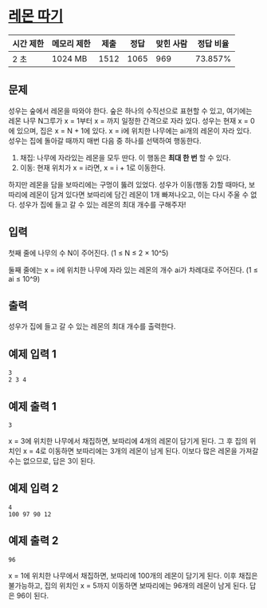 # [레몬 따기](https://www.acmicpc.net/problem/28061)

| 시간 제한 | 메모리 제한 | 제출 | 정답 | 맞힌 사람 | 정답 비율 |
| --- | --- | --- | --- | --- | --- |
| 2 초 | 1024 MB | 1512 | 1065 | 969 | 73.857% |

## 문제

성우는 숲에서 레몬을 따와야 한다. 숲은 하나의 수직선으로 표현할 수 있고, 여기에는 레몬 나무 N그루가 x = 1부터 x = 까지 일정한 간격으로 자라 있다. 성우는 현재 x = 0에 있으며, 집은 x = N + 1에 있다. x = i에 위치한 나무에는 ai개의 레몬이 자라 있다. 성우는 집에 돌아갈 때까지 매번 다음 중 하나를 선택하여 행동한다.

1. 채집: 나무에 자라있는 레몬을 모두 딴다. 이 행동은 **최대 한 번** 할 수 있다.
2. 이동: 현재 위치가 x = i라면, x = i + 1로 이동한다.

하지만 레몬을 담을 보따리에는 구멍이 뚫려 있었다. 성우가 이동(행동 2)할 때마다, 보따리에 레몬이 담겨 있다면 보따리에 담긴 레몬이 1개 빠져나오고, 이는 다시 주울 수 없다. 성우가 집에 들고 갈 수 있는 레몬의 최대 개수를 구해주자!

## 입력

첫째 줄에 나무의 수 N이 주어진다. (1 ≤ N ≤ 2 × 10^5)

둘째 줄에는 x = i에 위치한 나무에 자라 있는 레몬의 개수 ai가 차례대로 주어진다. (1 ≤ ai ≤ 10^9)

## 출력

성우가 집에 들고 갈 수 있는 레몬의 최대 개수를 출력한다.

## 예제 입력 1

```
3
2 3 4

```

## 예제 출력 1

```
3

```

x = 3에 위치한 나무에서 채집하면, 보따리에 4개의 레몬이 담기게 된다. 그 후 집의 위치인 x = 4로 이동하면 보따리에는 3개의 레몬이 남게 된다. 이보다 많은 레몬을 가져갈 수는 없으므로, 답은 3이 된다.

## 예제 입력 2

```
4
100 97 90 12

```

## 예제 출력 2

```
96

```

x = 1에 위치한 나무에서 채집하면, 보따리에 100개의 레몬이 담기게 된다. 이후 채집은 불가능하고, 집의 위치인 x = 5까지 이동하면 보따리에는 96개의 레몬이 남게 된다. 답은 96이 된다.
